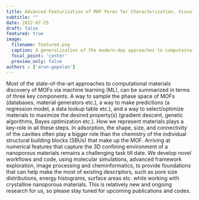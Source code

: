 ```yaml
---
title: Advanced Featurization of MOF Pores for Characterization, Visualization, and Materials Exploration
subtitle: ""
date: 2022-07-25
draft: false
featured: true
image:
  filename: featured.png
  caption: A generalization of the modern-day approaches to computainal materials design
  focal_point: 'center'
  preview_only: false
authors : ['arun-gopalan']
---
```

Most of the state-of-the-art approaches to computational materials discovery of MOFs via machine learning (ML), can be summarized in terms of three key components. A way to sample the phase space of MOFs (databases, material generators etc.), a way to make predictions (a regression model, a data lookup table etc.), and a way to select/optimize materials to maximize the desired property(s) (gradient descent, genetic algorithms, Bayes optimization etc.). How we represent materials plays a key-role in all these steps. In adsorption, the shape, size, and connectivity of the cavities often play a bigger role than the chemistry of the individual structural building blocks (SBUs) that make up the MOF. Arriving at numerical features that capture the 3D confining environment of a nanoporous materials remains a challenging task till date. We develop novel workflows and code, using molecular simulations, advanced framework exploration, image processing and cheminformatics, to provide foundations that can help make the most of existing descriptors, such as pore size distributions, energy histograms, surface areas etc. while working with crystalline nanoporous materials. This is relatively new and ongoing research for us, so please stay tuned for upcoming publications and codes.    